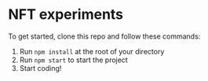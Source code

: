 # NFT experiments

To get started, clone this repo and follow these commands:

1. Run `npm install` at the root of your directory
2. Run `npm start` to start the project
3. Start coding!
